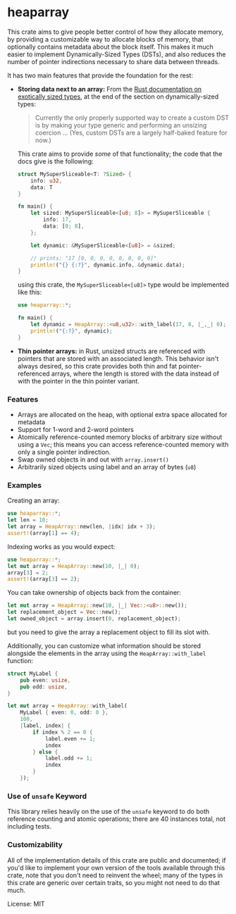 # heaparray

This crate aims to give people better control of how they allocate memory,
by providing a customizable way to allocate blocks of memory, that optionally
contains metadata about the block itself. This makes it much easier to implement
Dynamically-Sized Types (DSTs), and also reduces the number of pointer
indirections necessary to share data between threads.

It has two main features that provide the foundation for the rest:

- **Storing data next to an array:** From the
  [Rust documentation on exotically sized types](https://doc.rust-lang.org/nomicon/exotic-sizes.html),
  at the end of the section on dynamically-sized types:

  > Currently the only properly supported way to create a custom DST is by
  > making your type generic and performing an unsizing coercion
  > ...
  > (Yes, custom DSTs are a largely half-baked feature for now.)

  This crate aims to provide *some* of that functionality; the code that
  the docs give is the following:

  ```rust
  struct MySuperSliceable<T: ?Sized> {
      info: u32,
      data: T
  }

  fn main() {
      let sized: MySuperSliceable<[u8; 8]> = MySuperSliceable {
          info: 17,
          data: [0; 8],
      };

      let dynamic: &MySuperSliceable<[u8]> = &sized;

      // prints: "17 [0, 0, 0, 0, 0, 0, 0, 0]"
      println!("{} {:?}", dynamic.info, &dynamic.data);
  }
  ```

  using this crate, the `MySuperSliceable<[u8]>` type would be
  implemented like this:

  ```rust
  use heaparray::*;

  fn main() {
      let dynamic = HeapArray::<u8,u32>::with_label(17, 8, |_,_| 0);
      println!("{:?}", dynamic);
  }
  ```

- **Thin pointer arrays:** in Rust, unsized structs are referenced with
  pointers that are stored with an associated length.
  This behavior isn't always desired, so this crate provides
  both thin and fat pointer-referenced arrays, where the length is stored
  with the data instead of with the pointer in the thin pointer variant.

### Features
- Arrays are allocated on the heap, with optional extra space allocated for metadata
- Support for 1-word and 2-word pointers
- Atomically reference-counted memory blocks of arbitrary size without using a `Vec`;
  this means you can access reference-counted memory with only a single pointer
  indirection.
- Swap owned objects in and out with `array.insert()`
- Arbitrarily sized objects using label and an array of bytes (`u8`)

### Examples
Creating an array:

```rust
use heaparray::*;
let len = 10;
let array = HeapArray::new(len, |idx| idx + 3);
assert!(array[1] == 4);
```

Indexing works as you would expect:

```rust
use heaparray::*;
let mut array = HeapArray::new(10, |_| 0);
array[3] = 2;
assert!(array[3] == 2);
```

You can take ownership of objects back from the container:

```rust
let mut array = HeapArray::new(10, |_| Vec::<u8>::new());
let replacement_object = Vec::new();
let owned_object = array.insert(0, replacement_object);
```

but you need to give the array a replacement object to fill its slot with.

Additionally, you can customize what information should be stored alongside
the elements in the array using the `HeapArray::with_label` function:

```rust
struct MyLabel {
    pub even: usize,
    pub odd: usize,
}

let mut array = HeapArray::with_label(
    MyLabel { even: 0, odd: 0 },
    100,
    |label, index| {
        if index % 2 == 0 {
            label.even += 1;
            index
        } else {
            label.odd += 1;
            index
        }
    });
```
### Use of `unsafe` Keyword
This library relies heavily on the use of the `unsafe` keyword to do both
reference counting and atomic operations; there are 40 instances total,
not including tests.

### Customizability
All of the implementation details of this crate are public and documented;
if you'd like to implement your own version of the tools available through
this crate, note that you don't need to reinvent the wheel; many of the types in
this crate are generic over certain traits, so you might not need to do that much.

License: MIT
